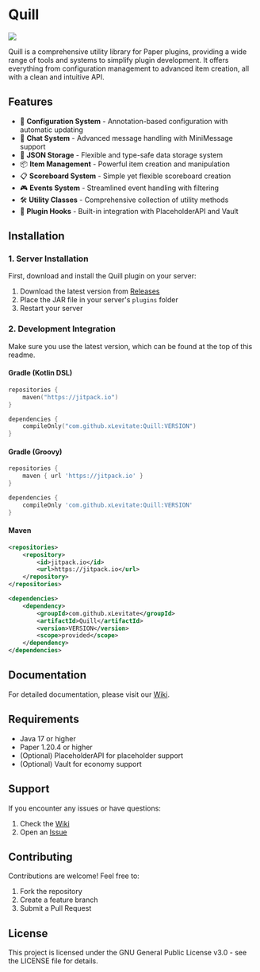 # Quill
[![](https://jitpack.io/v/xLevitate/Quill.svg)](https://jitpack.io/#xLevitate/Quill)

Quill is a comprehensive utility library for Paper plugins, providing a wide range of tools and systems to simplify plugin development. It offers everything from configuration management to advanced item creation, all with a clean and intuitive API.

## Features

- 🔧 **Configuration System** - Annotation-based configuration with automatic updating
- 💬 **Chat System** - Advanced message handling with MiniMessage support
- 💾 **JSON Storage** - Flexible and type-safe data storage system
- 📦 **Item Management** - Powerful item creation and manipulation
- 📋 **Scoreboard System** - Simple yet flexible scoreboard creation
- 🎮 **Events System** - Streamlined event handling with filtering
- 🛠️ **Utility Classes** - Comprehensive collection of utility methods
- 🔌 **Plugin Hooks** - Built-in integration with PlaceholderAPI and Vault

## Installation

### 1. Server Installation
First, download and install the Quill plugin on your server:
1. Download the latest version from [Releases](https://github.com/xLevitate/Quill/releases)
2. Place the JAR file in your server's `plugins` folder
3. Restart your server

### 2. Development Integration
Make sure you use the latest version, which can be found at the top of this readme.

#### Gradle (Kotlin DSL)
```kotlin
repositories {
    maven("https://jitpack.io")
}

dependencies {
    compileOnly("com.github.xLevitate:Quill:VERSION")
}
```

#### Gradle (Groovy)
```groovy
repositories {
    maven { url 'https://jitpack.io' }
}

dependencies {
    compileOnly 'com.github.xLevitate:Quill:VERSION'
}
```

#### Maven
```xml
<repositories>
    <repository>
        <id>jitpack.io</id>
        <url>https://jitpack.io</url>
    </repository>
</repositories>

<dependencies>
    <dependency>
        <groupId>com.github.xLevitate</groupId>
        <artifactId>Quill</artifactId>
        <version>VERSION</version>
        <scope>provided</scope>
    </dependency>
</dependencies>
```

## Documentation

For detailed documentation, please visit our [Wiki](https://github.com/xLevitate/Quill/wiki).

## Requirements

- Java 17 or higher
- Paper 1.20.4 or higher
- (Optional) PlaceholderAPI for placeholder support
- (Optional) Vault for economy support

## Support

If you encounter any issues or have questions:
1. Check the [Wiki](https://github.com/xLevitate/Quill/wiki)
2. Open an [Issue](https://github.com/xLevitate/Quill/issues)

## Contributing

Contributions are welcome! Feel free to:
1. Fork the repository
2. Create a feature branch
3. Submit a Pull Request

## License

This project is licensed under the GNU General Public License v3.0 - see the LICENSE file for details.
